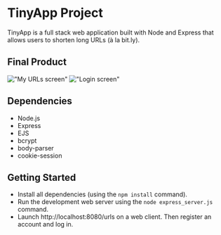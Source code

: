 # TinyApp Project

TinyApp is a full stack web application built with Node and Express that allows users to shorten long URLs (à la bit.ly).

## Final Product

!["My URLs screen"](#https://github.com/kimanhtong/tinyApp/blob/main/TinyApp_LogInPage.png)
!["Login screen"](#https://github.com/kimanhtong/tinyApp/blob/main/TinyApp_LogInPage.png)

## Dependencies

- Node.js
- Express
- EJS
- bcrypt
- body-parser
- cookie-session

## Getting Started

- Install all dependencies (using the `npm install` command).
- Run the development web server using the `node express_server.js` command.
- Launch http://localhost:8080/urls on a web client. Then register an account and log in.
